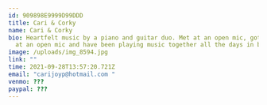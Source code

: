 ```yaml
---
id: 909898E9999D99DDD
title: Cari & Corky
name: Cari & Corky
bio: Heartfelt music by a piano and guitar duo. Met at an open mic, got engaged
  at an open mic and have been playing music together all the days in between.
image: /uploads/img_8594.jpg
link: ""
time: 2021-09-28T13:57:20.721Z
email: "carijoyp@hotmail.com "
venmo: ???
paypal: ???
---
```

